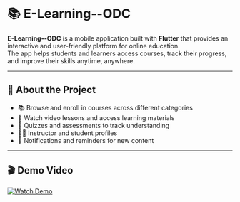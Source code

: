 # 📚 E-Learning--ODC

**E-Learning--ODC** is a mobile application built with **Flutter** that provides an interactive and user-friendly platform for online education.  
The app helps students and learners access courses, track their progress, and improve their skills anytime, anywhere.

---

## 📖 About the Project
- 📚 Browse and enroll in courses across different categories  
- 🎥 Watch video lessons and access learning materials  
- 📝 Quizzes and assessments to track understanding  
- 👩‍🏫 Instructor and student profiles  
- 🔔 Notifications and reminders for new content  

---

## 🎬 Demo Video
[![Watch Demo](https://img.shields.io/badge/▶️%20Watch%20Demo-blue?style=for-the-badge)](https://drive.google.com/uc?export=download&id=15TqajA0094Gx5nrs6oetQw1AoDtcdZ92)
